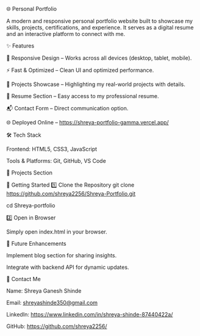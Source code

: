 🌐 Personal Portfolio

A modern and responsive personal portfolio website built to showcase my skills, projects, certifications, and experience. It serves as a digital resume and an interactive platform to connect with me.

✨ Features

🎨 Responsive Design – Works across all devices (desktop, tablet, mobile).

⚡ Fast & Optimized – Clean UI and optimized performance.

📂 Projects Showcase – Highlighting my real-world projects with details.

📜 Resume Section – Easy access to my professional resume.

📬 Contact Form – Direct communication option.

🌐 Deployed Online – https://shreya-portfolio-gamma.vercel.app/

🛠️ Tech Stack

Frontend: HTML5, CSS3, JavaScript

Tools & Platforms: Git, GitHub, VS Code

📂 Projects Section

🚀 Getting Started
1️⃣ Clone the Repository
git clone https://github.com/shreya2256/Shreya-Portfolio.git

cd Shreya-portfolio

2️⃣ Open in Browser

Simply open index.html in your browser.

📌 Future Enhancements

Implement blog section for sharing insights.

Integrate with backend API for dynamic updates.

📧 Contact Me

Name: Shreya Ganesh Shinde

Email: shreyashinde350@gmail.com

LinkedIn: https://www.linkedin.com/in/shreya-shinde-87440422a/

GitHub: https://github.com/shreya2256/
